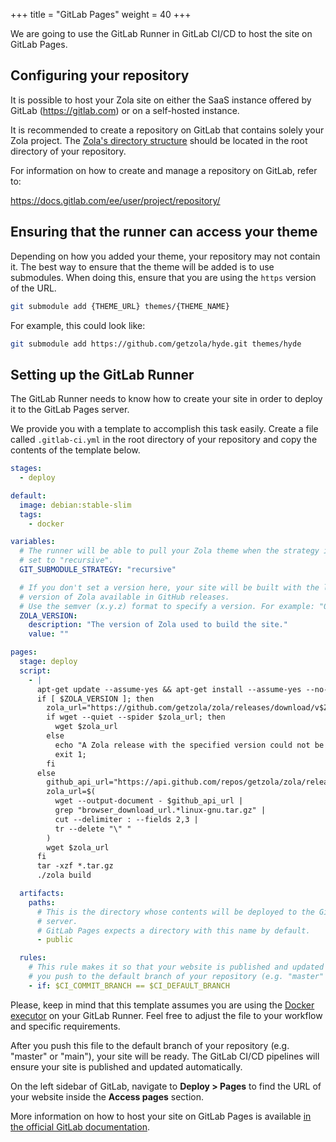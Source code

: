 +++
title = "GitLab Pages"
weight = 40
+++

We are going to use the GitLab Runner in GitLab CI/CD to host
the site on GitLab Pages.

## Configuring your repository

It is possible to host your Zola site on either the SaaS instance offered by
GitLab (<https://gitlab.com>) or on a self-hosted instance.

It is recommended to create a repository on GitLab that contains solely your
Zola project. The [Zola's directory structure](https://www.getzola.org/documentation/getting-started/directory-structure/)
should be located in the root directory of your repository.

For information on how to create and manage a repository on GitLab, refer to:

<https://docs.gitlab.com/ee/user/project/repository/>

## Ensuring that the runner can access your theme

Depending on how you added your theme, your repository may not contain it.
The best way to ensure that the theme will be added is to use submodules.
When doing this, ensure that you are using the `https` version of the URL.

```bash
git submodule add {THEME_URL} themes/{THEME_NAME}
```

For example, this could look like:

```bash
git submodule add https://github.com/getzola/hyde.git themes/hyde
```

## Setting up the GitLab Runner

The GitLab Runner needs to know how to create your site in order to deploy
it to the GitLab Pages server.

We provide you with a template to accomplish this task easily.
Create a file called `.gitlab-ci.yml` in the root directory of your
repository and copy the contents of the template below.

```yaml
stages:
  - deploy

default:
  image: debian:stable-slim
  tags:
    - docker

variables:
  # The runner will be able to pull your Zola theme when the strategy is
  # set to "recursive".
  GIT_SUBMODULE_STRATEGY: "recursive"

  # If you don't set a version here, your site will be built with the latest
  # version of Zola available in GitHub releases.
  # Use the semver (x.y.z) format to specify a version. For example: "0.17.2" or "0.18.0".
  ZOLA_VERSION:
    description: "The version of Zola used to build the site."
    value: ""

pages:
  stage: deploy
  script:
    - |
      apt-get update --assume-yes && apt-get install --assume-yes --no-install-recommends wget ca-certificates
      if [ $ZOLA_VERSION ]; then
        zola_url="https://github.com/getzola/zola/releases/download/v$ZOLA_VERSION/zola-v$ZOLA_VERSION-x86_64-unknown-linux-gnu.tar.gz"
        if wget --quiet --spider $zola_url; then
          wget $zola_url
        else
          echo "A Zola release with the specified version could not be found.";
          exit 1;
        fi
      else
        github_api_url="https://api.github.com/repos/getzola/zola/releases/latest"
        zola_url=$(
          wget --output-document - $github_api_url |
          grep "browser_download_url.*linux-gnu.tar.gz" |
          cut --delimiter : --fields 2,3 |
          tr --delete "\" "
        )
        wget $zola_url
      fi
      tar -xzf *.tar.gz
      ./zola build

  artifacts:
    paths:
      # This is the directory whose contents will be deployed to the GitLab Pages
      # server.
      # GitLab Pages expects a directory with this name by default.
      - public

  rules:
    # This rule makes it so that your website is published and updated only when
    # you push to the default branch of your repository (e.g. "master" or "main").
    - if: $CI_COMMIT_BRANCH == $CI_DEFAULT_BRANCH
```

Please, keep in mind that this template assumes you are using the
[Docker executor](https://docs.gitlab.com/runner/executors/docker.html)
on your GitLab Runner.
Feel free to adjust the file to your workflow and specific requirements.

After you push this file to the default branch of your repository
(e.g. "master" or "main"), your site will be ready. The GitLab CI/CD pipelines
will ensure your site is published and updated automatically.

On the left sidebar of GitLab, navigate to **Deploy > Pages** to find the URL of your
website inside the **Access pages** section.

More information on how to host your site on GitLab Pages is available
[in the official GitLab documentation](https://docs.gitlab.com/ee/user/project/pages/).
